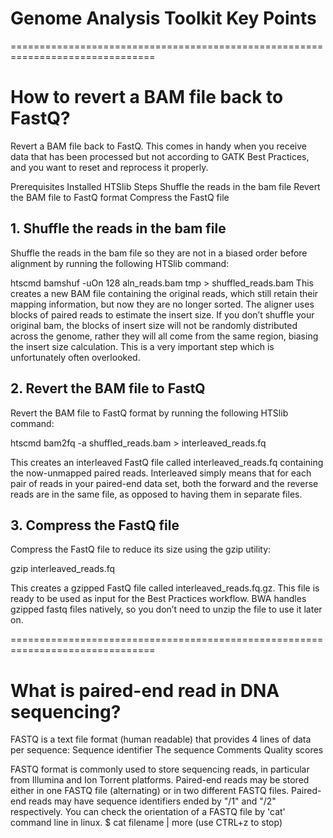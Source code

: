 # Genome Analysis Toolkit Key Points
===============================================================================
# How to revert a BAM file back to FastQ?

Revert a BAM file back to FastQ. This comes in handy when you receive data that has been processed but not according to GATK Best Practices, and you want to reset and reprocess it properly.

Prerequisites
Installed HTSlib
Steps
Shuffle the reads in the bam file
Revert the BAM file to FastQ format
Compress the FastQ file

## 1. Shuffle the reads in the bam file

Shuffle the reads in the bam file so they are not in a biased order before alignment by running the following HTSlib command:

htscmd bamshuf -uOn 128 aln_reads.bam tmp > shuffled_reads.bam 
This creates a new BAM file containing the original reads, which still retain their mapping information, but now they are no longer sorted. The aligner uses blocks of paired reads to estimate the insert size. If you don’t shuffle your original bam, the blocks of insert size will not be randomly distributed across the genome, rather they will all come from the same region, biasing the insert size calculation. This is a very important step which is unfortunately often overlooked.

## 2. Revert the BAM file to FastQ

Revert the BAM file to FastQ format by running the following HTSlib command:

htscmd bam2fq -a shuffled_reads.bam > interleaved_reads.fq 

This creates an interleaved FastQ file called interleaved_reads.fq containing the now-unmapped paired reads.
Interleaved simply means that for each pair of reads in your paired-end data set, both the forward and the reverse reads are in the same file, as opposed to having them in separate files.


## 3. Compress the FastQ file

Compress the FastQ file to reduce its size using the gzip utility:

gzip interleaved_reads.fq

This creates a gzipped FastQ file called interleaved_reads.fq.gz. This file is ready to be used as input for the Best Practices workflow. BWA handles gzipped fastq files natively, so you don’t need to unzip the file to use it later on.


===============================================================================

# What is paired-end read in DNA sequencing?

FASTQ is a text file format (human readable) that provides 4 lines of data per sequence:
Sequence identifier
The sequence
Comments
Quality scores

FASTQ format is commonly used to store sequencing reads, in particular from Illumina and Ion Torrent platforms.
Paired-end reads may be stored either in one FASTQ file (alternating) or in two different FASTQ files. Paired-end reads may have sequence identifiers ended by "/1" and "/2" respectively. 
You can check the orientation of a FASTQ file by 'cat' command line in linux.
$ cat filename | more  (use CTRL+z to stop) 

